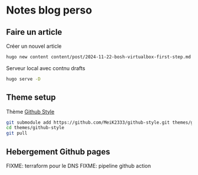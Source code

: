 # Notes blog perso


## Faire un article

Créer un nouvel article

```sh
hugo new content content/post/2024-11-22-bosh-virtualbox-first-step.md
```

Serveur local avec contnu drafts

```sh
hugo serve -D
```

## Theme setup

Thème [Github Style](https://themes.gohugo.io/themes/github-style/)

```sh
git submodule add https://github.com/MeiK2333/github-style.git themes/github-style
cd themes/github-style
git pull
```

## Hebergement Github pages

FIXME: terraform pour le DNS
FIXME: pipeline github action
